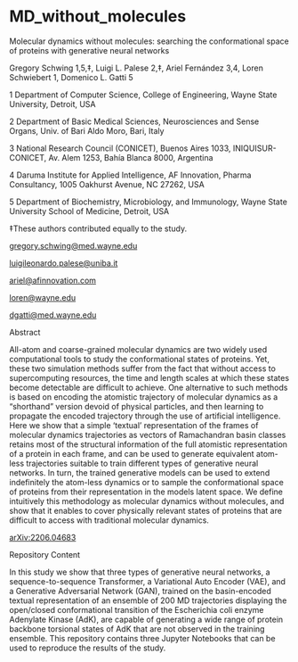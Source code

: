 # MD_without_molecules

Molecular dynamics without molecules: searching the conformational space of proteins with generative neural networks

Gregory Schwing 1,5,‡, Luigi L. Palese 2,‡, Ariel Fernández 3,4, Loren Schwiebert 1, Domenico L. Gatti 5

1 Department of Computer Science, College of Engineering, Wayne State University, Detroit, USA

2 Department of Basic Medical Sciences, Neurosciences and Sense Organs, Univ. of Bari Aldo Moro, Bari, Italy

3 National Research Council (CONICET), Buenos Aires 1033, INIQUISUR-CONICET, Av. Alem 1253, Bahía Blanca 8000, Argentina

4 Daruma Institute for Applied Intelligence, AF Innovation, Pharma Consultancy, 1005 Oakhurst Avenue, NC 27262, USA

5 Department of Biochemistry, Microbiology, and Immunology, Wayne State University School of Medicine, Detroit, USA

‡These authors contributed equally to the study.

gregory.schwing@med.wayne.edu

luigileonardo.palese@uniba.it

ariel@afinnovation.com

loren@wayne.edu

dgatti@med.wayne.edu


Abstract

All-atom and coarse-grained molecular dynamics are two widely used computational tools to study the conformational states of proteins. Yet, these two simulation methods suffer from the fact that without access to supercomputing resources, the time and length scales at which these states become detectable are difficult to achieve. One alternative to such methods is based on encoding the atomistic trajectory of molecular dynamics as a “shorthand” version devoid of physical particles, and then learning to propagate the encoded trajectory through the use of artificial intelligence. Here we show that a simple ‘textual’ representation of the frames of molecular dynamics trajectories as vectors of Ramachandran basin classes retains most of the structural information of the full atomistic representation of a protein in each frame, and can be used to generate equivalent atom-less trajectories suitable to train different types of generative neural networks. In turn, the trained generative models can be used to extend indefinitely the atom-less dynamics or to sample the conformational space of proteins from their representation in the models latent space. We define intuitively this methodology as molecular dynamics without molecules, and show that it enables to cover physically relevant states of proteins that are difficult to access with traditional molecular dynamics. 

[arXiv:2206.04683](https://doi.org/10.48550/arXiv.2206.04683) 


Repository Content

In this study we show that three types of generative neural networks, a sequence-to-sequence Transformer, a Variational Auto Encoder (VAE), and a Generative Adversarial Network (GAN), trained on the basin-encoded textual representation of an ensemble of 200 MD trajectories displaying the open/closed conformational transition of the Escherichia coli enzyme Adenylate Kinase (AdK), are capable of generating a wide range of protein backbone torsional states of AdK that are not observed in the training ensemble. This repository contains three Jupyter Notebooks that can be used to reproduce the results of the study.
